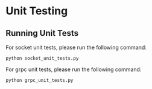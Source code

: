 # Unit Testing

## Running Unit Tests

For socket unit tests, please run the following command:

```
python socket_unit_tests.py
```

For grpc unit tests, please run the following command:

```
python grpc_unit_tests.py
```